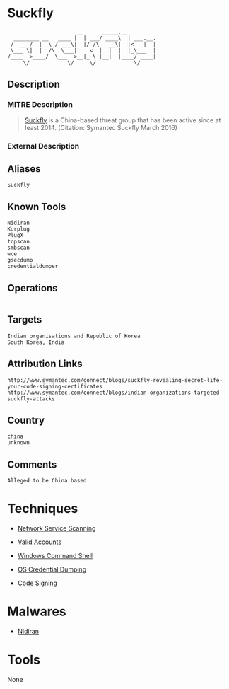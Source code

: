 
# Suckfly

```
                      __      _____.__         
  ________ __   ____ |  | ___/ ____\  | ___.__.
 /  ___/  |  \_/ ___\|  |/ /\   __\|  |<   |  |
 \___ \|  |  /\  \___|    <  |  |  |  |_\___  |
/____  >____/  \___  >__|_ \ |__|  |____/ ____|
     \/            \/     \/            \/     

```

## Description

### MITRE Description

> [Suckfly](https://attack.mitre.org/groups/G0039) is a China-based threat group that has been active since at least 2014. (Citation: Symantec Suckfly March 2016)

### External Description

> 

## Aliases

```
Suckfly
```

## Known Tools

```
Nidiran
Korplug
PlugX
tcpscan
smbscan
wce
gsecdump
credentialdumper
```

## Operations

```

```

## Targets

```
Indian organisations and Republic of Korea
South Korea, India
```

## Attribution Links

```
http://www.symantec.com/connect/blogs/suckfly-revealing-secret-life-your-code-signing-certificates
http://www.symantec.com/connect/blogs/indian-organizations-targeted-suckfly-attacks
```

## Country

```
china
unknown
```

## Comments

```
Alleged to be China based
```

# Techniques


* [Network Service Scanning](../techniques/Network-Service-Scanning.md)

* [Valid Accounts](../techniques/Valid-Accounts.md)
    
* [Windows Command Shell](../techniques/Windows-Command-Shell.md)
    
* [OS Credential Dumping](../techniques/OS-Credential-Dumping.md)
    
* [Code Signing](../techniques/Code-Signing.md)
    

# Malwares


* [Nidiran](../malwares/Nidiran.md)


# Tools

None
